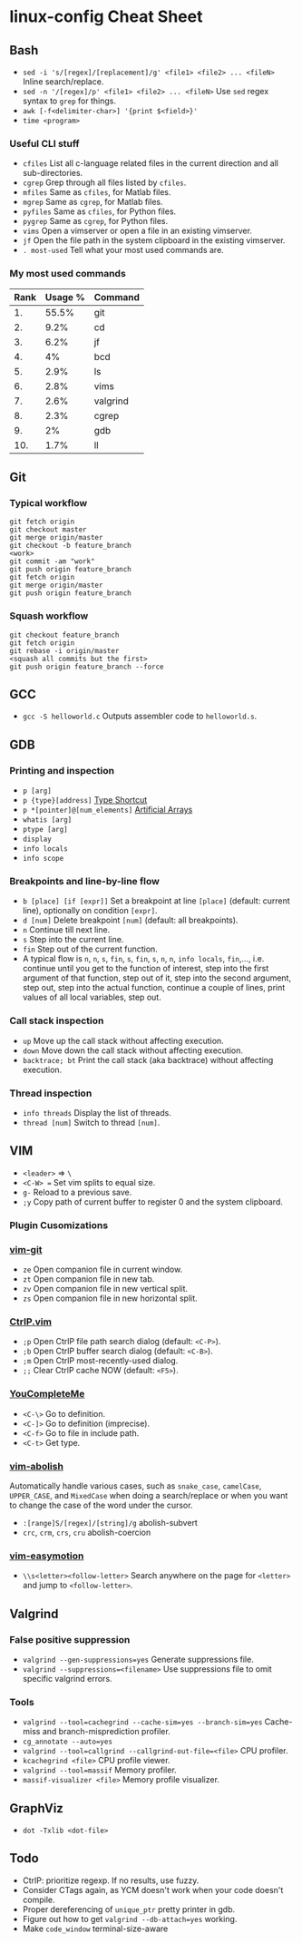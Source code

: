 # linux-config Cheat Sheet

Bash
----

* `sed -i 's/[regex]/[replacement]/g' <file1> <file2> ... <fileN>` Inline search/replace.
* `sed -n '/[regex]/p' <file1> <file2> ... <fileN>` Use `sed` regex syntax to `grep` for things.
* `awk [-f<delimiter-char>] '{print $<field>}'`
* `time <program>`


### Useful CLI stuff

* `cfiles` List all c-language related files in the current direction and all sub-directories.
* `cgrep` Grep through all files listed by `cfiles`.
* `mfiles` Same as `cfiles`, for Matlab files.
* `mgrep` Same as `cgrep`, for Matlab files.
* `pyfiles` Same as `cfiles`, for Python files.
* `pygrep` Same as `cgrep`, for Python files.
* `vims` Open a vimserver or open a file in an existing vimserver.
* `jf` Open the file path in the system clipboard in the existing vimserver.
* `. most-used` Tell what your most used commands are.

### My most used commands

| Rank | Usage % | Command  |
|------|---------|----------|
|1.    |  55.5%  | git      |
|2.    |  9.2%   |  cd      |
|3.    |  6.2%   |  jf      |
|4.    |  4%     |  bcd     |
|5.    |  2.9%   |  ls      |
|6.    |  2.8%   |  vims    |
|7.    |  2.6%   | valgrind |
|8.    |  2.3%   |  cgrep   |
|9.    |  2%     |  gdb     |
|10.   |  1.7%   |  ll      |

Git
---

### Typical workflow
```
git fetch origin
git checkout master
git merge origin/master
git checkout -b feature_branch
<work>
git commit -am "work"
git push origin feature_branch
git fetch origin
git merge origin/master
git push origin feature_branch
```
### Squash workflow
```
git checkout feature_branch
git fetch origin
git rebase -i origin/master
<squash all commits but the first>
git push origin feature_branch --force 
```

GCC
---

* `gcc -S helloworld.c` Outputs assembler code to `helloworld.s`.

GDB
---

### Printing and inspection
* `p [arg]`
* `p {type}[address]` [Type Shortcut](http://visualgdb.com/gdbreference/commands/print)
* `p *[pointer]@[num_elements]` [Artificial Arrays](https://sourceware.org/gdb/onlinedocs/gdb/Arrays.html)
* `whatis [arg]`
* `ptype [arg]`
* `display`
* `info locals`
* `info scope`

### Breakpoints and line-by-line flow
* `b [place] [if [expr]]` Set a breakpoint at line `[place]` (default: current line), optionally on condition `[expr]`.
* `d [num]` Delete breakpoint `[num]` (default: all breakpoints).
* `n` Continue till next line.
* `s` Step into the current line.
* `fin` Step out of the current function.
* A typical flow is `n`, `n`, `s`, `fin`, `s`, `fin`, `s`, `n`, `n`, 
`info locals`, `fin`,..., i.e. continue until you get to the function 
of interest, step into the first argument of that function, step out of it, 
step into the second argument, step out, step into the actual function,
continue a couple of lines, print values of all local variables, step out.


### Call stack inspection
* `up` Move up the call stack without affecting execution.
* `down` Move down the call stack without affecting execution.
* `backtrace; bt` Print the call stack (aka backtrace) without affecting execution.

### Thread inspection
* `info threads` Display the list of threads.
* `thread [num]` Switch to thread `[num]`.

VIM
---

* `<leader>` => `\`
* `<C-W> =` Set vim splits to equal size.
* `g-` Reload to a previous save.
* `;y` Copy path of current buffer to register 0 and the system clipboard.

### Plugin Cusomizations

### [vim-git](https://github.com/tpope/vim-git)

* `ze` Open companion file in current window.
* `zt` Open companion file in new tab.
* `zv` Open companion file in new vertical split.
* `zs` Open companion file in new horizontal split.

### [CtrlP.vim](https://github.com/kien/ctrlp.vim)

* `;p` Open CtrlP file path search dialog (default: `<C-P>`).
* `;b` Open CtrlP buffer search dialog (default: `<C-B>`).
* `;m` Open CtrlP most-recently-used dialog.
* `;;` Clear CtrlP cache NOW (default: `<F5>`).

### [YouCompleteMe](https://github.com/Valloric/YouCompleteMe)

* `<C-\>` Go to definition.
* `<C-]>` Go to definition (imprecise).
* `<C-f>` Go to file in include path.
* `<C-t>` Get type.

### [vim-abolish](https://github.com/tpope/vim-abolish)

Automatically handle various cases, such as `snake_case`, `camelCase`, `UPPER_CASE`, and `MixedCase` when doing a search/replace or when you want to change the case of the word under the cursor.

* `:[range]S/[regex]/[string]/g` abolish-subvert
* `crc`, `crm`, `crs`, `cru` abolish-coercion

### [vim-easymotion](https://github.com/easymotion/vim-easymotion)
* `\\s<letter><follow-letter>` Search anywhere on the page for `<letter>` and jump to `<follow-letter>`.

Valgrind
--------

### False positive suppression
* `valgrind --gen-suppressions=yes` Generate suppressions file.
* `valgrind --suppressions=<filename>` Use suppressions file to omit specific valgrind errors.

### Tools
* `valgrind --tool=cachegrind --cache-sim=yes --branch-sim=yes` Cache-miss and branch-misprediction profiler.
* `cg_annotate --auto=yes` 
* `valgrind --tool=callgrind --callgrind-out-file=<file>` CPU profiler.
* `kcachegrind <file>` CPU profile viewer.
* `valgrind --tool=massif` Memory profiler.
* `massif-visualizer <file>` Memory profile visualizer.


GraphViz
--------

* `dot -Txlib <dot-file>`


Todo
----

* CtrlP: prioritize regexp. If no results, use fuzzy.
* Consider CTags again, as YCM doesn't work when your code doesn't compile.
* Proper dereferencing of `unique_ptr` pretty printer in gdb.
* Figure out how to get `valgrind --db-attach=yes` working.
* Make `code_window` terminal-size-aware


